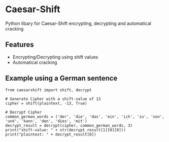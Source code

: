 # Caesar-Shift
Python libary for Caesar-Shift encrypting, decrypting and automatical cracking

## Features
* Encrypting/Decrypting using shift values
* Automatical cracking

## Example using a German sentence
```
from caesarshift import shift, decrypt

# Generate Cipher with a shift-value of 13
cipher = shift(plaintext, -13, True)

# Decrypt Cipher
common_german_words = ('der', 'die', 'das', 'ein', 'ich', 'zu', 'von', 'und', 'kann', 'den', 'dies', 'mit')
decrypt_result = decrypt(cipher, common_german_words, 3)
print("shift-value: " + str(decrypt_result[1][0][0]))
print("plaintext: " + decrypt_result[0])
```
